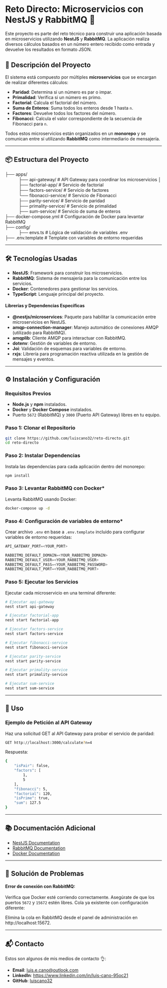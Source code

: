 # Reto Directo: Microservicios con NestJS y RabbitMQ 🐇

Este proyecto es parte del reto técnico para construir una aplicación basada en microservicios utilizando **NestJS** y **RabbitMQ**. La aplicación realiza diversos cálculos basados en un número entero recibido como entrada y devuelve los resultados en formato JSON.

## 🚀 **Descripción del Proyecto**

El sistema está compuesto por múltiples **microservicios** que se encargan de realizar diferentes cálculos:
- **Paridad**: Determina si un número es par o impar.
- **Primalidad**: Verifica si un número es primo.
- **Factorial**: Calcula el factorial del número.
- **Suma de Enteros**: Suma todos los enteros desde 1 hasta `n`.
- **Factores**: Devuelve todos los factores del número.
- **Fibonacci**: Calcula el valor correspondiente de la secuencia de Fibonacci para `n`.

Todos estos microservicios están organizados en un **monorepo** y se comunican entre sí utilizando **RabbitMQ** como intermediario de mensajería.

---

## 📦 **Estructura del Proyecto**
<dl>
  <dt>├── apps/</dt>
    <dd>&nbsp;├── api-gateway/ # API Gateway para coordinar los microservicios │ </dd>
    <dd>&nbsp;├── factorial-app/ # Servicio de factorial</dd>
    <dd>&nbsp;├── factors-service/ # Servicio de factores</dd>
    <dd>&nbsp;└── fibonacci-service/ # Servicio de Fibonacci</dd>
    <dd>&nbsp;├── parity-service/ # Servicio de paridad</dd>
    <dd>&nbsp;├── primality-service/ # Servicio de primalidad</dd>
    <dd>&nbsp;├── sum-service/ # Servicio de suma de enteros</dd>
  <dt>├── docker-compose.yml # Configuración de Docker para levantar RabbitMQ </dt>
  <dt>├── config/</dt>
    <dd>&nbsp;├── envs.ts # Lógica de validación de variables .env</dd>
  <dt>├── .env.template # Template con variables de entorno requeridas</dt>
<dl>

---

## 🛠️ **Tecnologías Usadas**

- **NestJS**: Framework para construir los microservicios.
- **RabbitMQ**: Sistema de mensajería para la comunicación entre los servicios.
- **Docker**: Contenedores para gestionar los servicios.
- **TypeScript**: Lenguaje principal del proyecto.

#### **Librerías y Dependencias Específicas**
- **@nestjs/microservices**: Paquete para habilitar la comunicación entre microservicios en NestJS.
- **amqp-connection-manager**: Manejo automático de conexiones AMQP (utilizado para RabbitMQ).
- **amqplib**: Cliente AMQP para interactuar con RabbitMQ.
- **dotenv**: Gestión de variables de entorno.
- **Joi**: Validación de esquemas para variables de entorno.
- **rxjs**: Librería para programación reactiva utilizada en la gestión de mensajes y eventos.

---

## ⚙️ **Instalación y Configuración**

### **Requisitos Previos**
- **Node.js** y **npm** instalados.
- **Docker** y **Docker Compose** instalados.
- Puerto `5672` (RabbitMQ) y `3000` (Puerto API Gateway) libres en tu equipo.

### **Paso 1: Clonar el Repositorio**
```bash
git clone https://github.com/luiscano32/reto-directo.git
cd reto-directo
```

### **Paso 2: Instalar Dependencias**
Instala las dependencias para cada aplicación dentro del monorepo:
```bash
npm install
```

### **Paso 3: Levantar RabbitMQ con Docker***
Levanta RabbitMQ usando Docker:
```bash
docker-compose up -d
```

### **Paso 4: Configuración de variables de entorno***
Crear archivo `.env` en base a `.env.template` incluido para configurar variables de entorno requeridas:
```javascript
API_GATEWAY_PORT=<YOUR_PORT>

RABBITMQ_DEFAULT_DOMAIN=<YOUR_RABBITMQ_DOMAIN>
RABBITMQ_DEFAULT_USER=<YOUR_RABBITMQ_USER>
RABBITMQ_DEFAULT_PASS=<YOUR_RABBITMQ_PASSWORD>
RABBITMQ_DEFAULT_PORT=<YOUR_RABBITMQ_PORT>
```

### **Paso 5: Ejecutar los Servicios**
Ejecutar cada microservicio en una terminal diferente:
```bash
# Ejecutar api-gateway
nest start api-gateway

# Ejecutar factorial-app
nest start factorial-app

# Ejecutar factors-service
nest start factors-service

# Ejecutar fibonacci-service
nest start fibonacci-service

# Ejecutar parity-service
nest start parity-service

# Ejecutar primality-service
nest start primality-service

# Ejecutar sum-service
nest start sum-service
```

---

## 🧪 **Uso**
### Ejemplo de Petición al API Gateway
Haz una solicitud GET al API Gateway para probar el servicio de paridad:
```bash
GET http://localhost:3000/calculate?n=4
```
Respuesta:
```bash
{
	"isPair": false,
	"factors": [
		1,
		5
	],
	"fibonacci": 5,
	"factorial": 120,
	"isPrime": true,
	"sum": 127.5
}
```

---

## 📚 **Documentación Adicional**
- [NestJS Documentation](https://docs.nestjs.com)
- [RabbitMQ Documentation](https://www.rabbitmq.com/docs)
- [Docker Documentation](https://docs.docker.com)

---

## 🔧 **Solución de Problemas**
#### Error de conexión con RabbitMQ:

Verifica que Docker esté corriendo correctamente.
Asegúrate de que los puertos `5672` y `15672` estén libres.
Cola ya existente con configuración diferente:

Elimina la cola en RabbitMQ desde el panel de administración en http://localhost:15672.

---

## 📬 **Contacto**
Estos son algunos de mis medios de contacto 👌:

- **Email**: luis.e.cano@outlook.com
- **LinkedIn**: https://www.linkedin.com/in/luis-cano-95oc21
- **GitHub**: [luiscano32](https://github.com/luiscano32/)